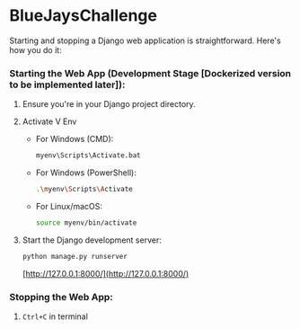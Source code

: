 # BlueJaysChallenge

Starting and stopping a Django web application is straightforward. Here's how you do it:

### Starting the Web App (Development Stage [Dockerized version to be implemented later]):

1. Ensure you're in your Django project directory.
   
2. Activate V Env
   - For Windows (CMD):
     ```bash
     myenv\Scripts\Activate.bat
     ```
   - For Windows (PowerShell):
     ```bash
     .\myenv\Scripts\Activate
     ```
   - For Linux/macOS:
     ```bash
     source myenv/bin/activate
     ```

3. Start the Django development server:
   ```bash
   python manage.py runserver
   ```

   [http://127.0.0.1:8000/](http://127.0.0.1:8000/)

### Stopping the Web App:

1. `Ctrl+C` in terminal 

